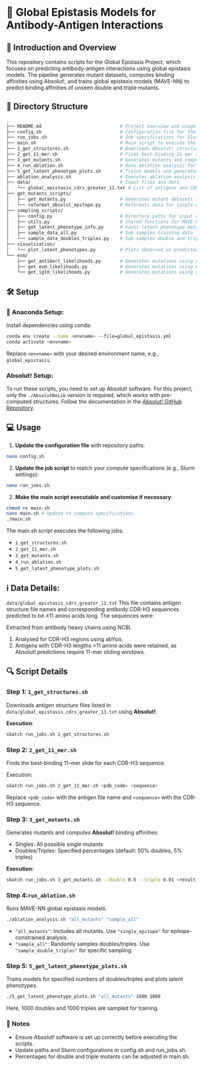 # 🧬 Global Epistasis Models for Antibody-Antigen Interactions 

## 📖 Introduction and Overview 

This repository contains scripts for the Global Epistasis Project, which focuses on predicting antibody-antigen interactions using global epistasis models. The pipeline generates mutant datasets, computes binding affinities using Absolut!, and trains global epistasis models (MAVE-NN) to predict binding affinities of unseen double and triple mutants.

## 🌳 Directory Structure
```bash
.
├── README.md                             # Project overview and usage instructions
├── config.sh                             # Configuration file for the pipeline (must be updated!)
├── run_jobs.sh                           # Job specifications for Slurm compute systems
├── main.sh                               # Main script to execute the entire pipeline
├── 1_get_structures.sh                   # Downloads Absolut! structure files for specified complexes
├── 2_get_11_mer.sh                       # Finds best-binding 11-mer slides for CDR-H3 sequences
├── 3_get_mutants.sh                      # Generates mutants and computes binding affinities
├── 4_run_ablation.sh                     # Runs ablation analysis for antigen complexes
├── 5_get_latent_phenotype_plots.sh       # Trains models and generates phenotype plots
├── ablation_analysis.sh                  # Executes ablation analysis Python script
├── data/                                 # Input files and data
│   └── global_epistasis_cdrs_greater_11.txt # List of antigens and CDR-H3 sequences >11 amino acids
├── get_mutants_scripts/
│   ├── get_mutants.py                    # Generates mutant datasets (singles, doubles, triples)
│   └── reformat_absolut_epitope.py       # Reformats data for single-epitope analysis
├── sampling_scripts/
│   ├── config.py                         # Directory paths for input and output
│   ├── utils.py                          # Shared functions for MAVE-NN models
│   ├── get_latent_phenotype_info.py      # Saves latent phenotype data for plotting
│   ├── sample_data_all.py                # Sub-samples training data
│   └── sample_data_doubles_triples.py    # Sub-samples double and triple mutants
├── visualisation/
│   └── plot_latent_phenotypes.py         # Plots observed vs predicted phenotypes
└── esm/
    ├── get_antibert_likelihoods.py       # Generates mutations using AntiBERT likelihoods
    ├── get_esm_likelihoods.py            # Generates mutations using ESM likelihoods
    └── get_iglm_likelihoods.py           # Generates mutations using IGLM likelihoods

```

## 🛠️ Setup

### 🐍 **Anaconda Setup:**
Install dependencies using conda:

```bash
conda env create --name <envname> --file=global_epistasis.yml
conda activate <envname>
```

Replace `<envname>` with your desired environment name, e.g., `global_epistasis`.

### **Absolut! Setup:**
To run these scripts, you need to set up Absolut! software. For this project, only the `./AbsolutNoLib` version is required, which works with pre-computed structures. Follow the documentation in the  [Absolut! GitHub Repository](https://github.com/csi-greifflab/Absolut).


## 💻 Usage
1. **Update the configuration file** with repository paths:
   
```bash
nano config.sh
```

2. **Update the job script** to match your compute specifications (e.g., Slurm settings):
   
```bash
nano run_jobs.sh
```

2. **Make the main script executable and customise if necessary**:
   
```bash
chmod +x main.sh
nano main.sh # Update to compute specifications.
./main.sh
```

The main.sh script executes the following jobs:

* `1_get_structures.sh`
* `2_get_11_mer.sh`
* `3_get_mutants.sh`
* `4_run_ablation.sh`
* `5_get_latent_phenotype_plots.sh`

## ℹ️ **Data Details**: 
`data/global_epistasis_cdrs_greater_11.txt`
This file contains antigen structure file names and corresponding antibody CDR-H3 sequences predicted to be ≥11 amino acids long. The sequences were:

Extracted from antibody heavy chains using NCBI.
1. Analysed for CDR-H3 regions using abYsis.
2. Antigens with CDR-H3 lengths >11 amino acids were retained, as Absolut! predictions require 11-mer sliding windows.

## 🔍 Script Details

### Step 1: `1_get_structures.sh`
Downloads antigen structure files listed in `data/global_epistasis_cdrs_greater_11.txt` using **Absolut!**.

**Execution**:
```bash
sbatch run_jobs.sh 1_get_structures.sh
```

### Step 2: `2_get_11_mer.sh`
Finds the best-binding 11-mer slide for each CDR-H3 sequence.

Execution:
```bash
sbatch run_jobs.sh 2_get_11_mer.sh <pdb_code> <sequence>
```
Replace `<pdb_code>` with the antigen file name and `<sequence>` with the CDR-H3 sequence.

### Step 3: `3_get_mutants.sh`
Generates mutants and computes **Absolut!** binding affinities:

* Singles: All possible single mutants
* Doubles/Triples: Specified percentages (default: 50% doubles, 5% triples)

**Execution:**
```bash
sbatch run_jobs.sh 3_get_mutants.sh --double 0.5 --triple 0.01 <result_file>
```

### Step 4:`run_ablation.sh`
Runs MAVE-NN global epistasis models.

```bash
./ablation_analysis.sh "all_mutants" "sample_all"
```

* `"all_mutants"`: Includes all mutants. Use `"single_epitope"` for epitope-constrained analysis.
* `"sample_all"`: Randomly samples doubles/triples. Use `"sample_double_triples"` for specific sampling.

### Step 5: `5_get_latent_phenotype_plots.sh`
Trains models for specified numbers of doubles/triples and plots latent phenotypes.

```bash
./5_get_latent_phenotype_plots.sh "all_mutants" 1000 1000
```
Here, 1000 doubles and 1000 triples are sampled for training.

### 📝 Notes
* Ensure Absolut! software is set up correctly before executing the scripts.
* Update paths and Slurm configurations in config.sh and run_jobs.sh.
* Percentages for double and triple mutants can be adjusted in main.sh.

